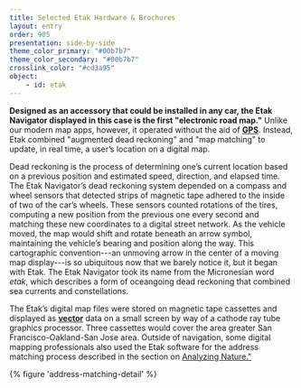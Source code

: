 ```yaml
---
title: Selected Etak Hardware & Brochures
layout: entry
order: 905
presentation: side-by-side
theme_color_primary: "#00b7b7"
theme_color_secondary: "#00b7b7"
crosslink_color: "#cd3a95"
object:
    - id: etak
---
```


**Designed as an accessory that could be installed in any car, the Etak Navigator displayed in this case is the first "electronic road map."** Unlike our modern map apps, however, it operated without the aid of **<a class="gloss" target="blank" href="../../../glossary/">GPS</a>**. Instead, Etak combined "augmented dead reckoning" and "map matching" to update, in real time, a user’s location on a digital map.

Dead reckoning is the process of determining one’s current location based on a previous position and estimated speed, direction, and elapsed time. The Etak Navigator’s dead reckoning system depended on a compass and wheel sensors that detected strips of magnetic tape adhered to the inside of two of the car’s wheels. These sensors counted rotations of the tires, computing a new position from the previous one every second and matching these new coordinates to a digital street network. As the vehicle moved, the map would shift and rotate beneath an arrow symbol, maintaining the vehicle’s bearing and position along the way. This cartographic convention---an unmoving arrow in the center of a moving map display---is so ubiquitous now that we barely notice it, but it began with Etak. The Etak Navigator took its name from the Micronesian word *etak*, which describes a form of oceangoing dead reckoning that combined sea currents and constellations.

The Etak’s digital map files were stored on magnetic tape cassettes and displayed as **<a class="gloss" target="blank" href="../../../glossary/">vector</a>** data on a small screen by way of a cathode ray tube graphics processor. Three cassettes would cover the area greater San Francisco-Oakland-San Jose area. Outside of navigation, some digital mapping professionals also used the Etak software for the address matching process described in the section on <a class="crosslink" href="../../05-analyzing-nature/">Analyzing Nature."</a>

{% figure 'address-matching-detail' %}